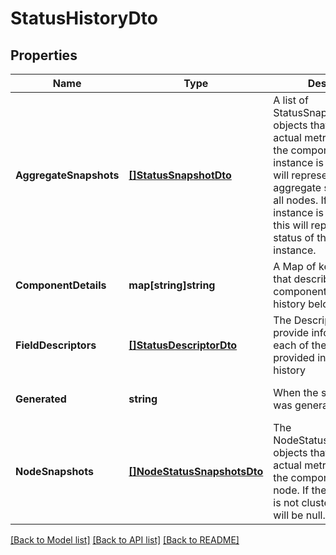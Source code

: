 # StatusHistoryDto

## Properties
Name | Type | Description | Notes
------------ | ------------- | ------------- | -------------
**AggregateSnapshots** | [**[]StatusSnapshotDto**](StatusSnapshotDTO.md) | A list of StatusSnapshotDTO objects that provide the actual metric values for the component. If the NiFi instance is clustered, this will represent the aggregate status across all nodes. If the NiFi instance is not clustered, this will represent the status of the entire NiFi instance. | [optional] [default to null]
**ComponentDetails** | **map[string]string** | A Map of key/value pairs that describe the component that the status history belongs to | [optional] [default to null]
**FieldDescriptors** | [**[]StatusDescriptorDto**](StatusDescriptorDTO.md) | The Descriptors that provide information on each of the metrics provided in the status history | [optional] [default to null]
**Generated** | **string** | When the status history was generated. | [optional] [default to null]
**NodeSnapshots** | [**[]NodeStatusSnapshotsDto**](NodeStatusSnapshotsDTO.md) | The NodeStatusSnapshotsDTO objects that provide the actual metric values for the component, for each node. If the NiFi instance is not clustered, this value will be null. | [optional] [default to null]

[[Back to Model list]](../README.md#documentation-for-models) [[Back to API list]](../README.md#documentation-for-api-endpoints) [[Back to README]](../README.md)

